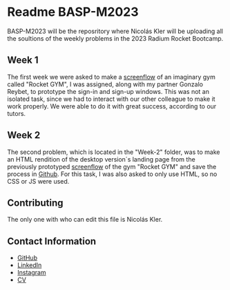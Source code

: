# Readme BASP-M2023
BASP-M2023 will be the reposritory where Nicolás Kler will be uploading all the soultions of the weekly problems in the 2023 Radium Rocket Bootcamp.
## Week 1
The first week we were asked to make a [screenflow](https://www.figma.com/file/JOzMQRmG7afMoeyk5FQtPy/BaSP-m2023-Megarocket-rave?node-id=701-367&t=UC4KnK1OJbE01i3y-0) of an imaginary gym called "Rocket GYM", I was assigned, along with my partner Gonzalo Reybet, to prototype the sign-in and sign-up windows. This was not an isolated task, since we had to interact with our other colleague to make it work properly. We were able to do it with great success, according to our tutors.
## Week 2
The second problem, which is located in the "Week-2" folder, was to make an HTML rendition of the desktop version´s landing page from the previously prototyped [screenflow](https://www.figma.com/file/JOzMQRmG7afMoeyk5FQtPy/BaSP-m2023-Megarocket-rave?node-id=701-367&t=UC4KnK1OJbE01i3y-0) of the gym "Rocket GYM" and save the process in [Github](https://github.com/NicolasKler/BaSP-M2023). For this task, I was also asked to only use HTML, so no CSS or JS were used.

## Contributing
The only one with who can edit this file is Nicolás Kler.

## Contact Information

- [GitHub](https://github.com/NicolasKler/)
- [LinkedIn](https://www.linkedin.com/in/nicol%C3%A1s-kler-078739227/)
- [Instagram](https://www.instagram.com/klerjnicolas/)
- [CV](https://nicolasklercv.github.io/NicolasKlerCV/)


